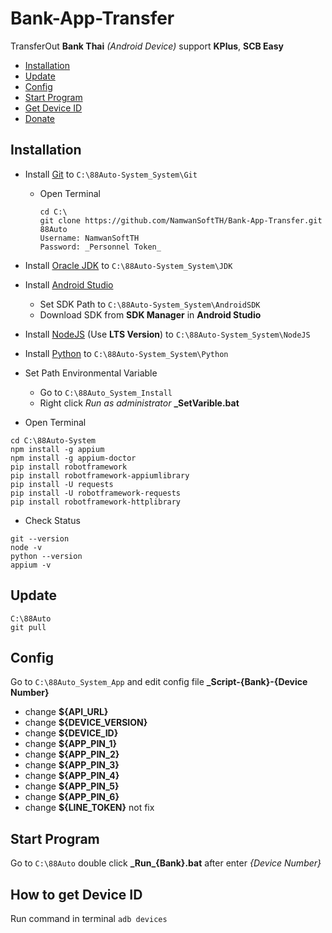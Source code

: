 # Bank-App-Transfer

TransferOut **Bank Thai** _(Android Device)_ support **KPlus**, **SCB Easy**

- [Installation](#installation)
- [Update](#update)
- [Config](#config)
- [Start Program](#start-program)
- [Get Device ID](#how-to-get-device-id)
- [Donate](#donate)

## Installation

- Install [Git](https://git-scm.com/download/win) to <code>C:\88Auto-System\_System\Git</code>

  - Open Terminal
    ```
    cd C:\
    git clone https://github.com/NamwanSoftTH/Bank-App-Transfer.git 88Auto
    Username: NamwanSoftTH
    Password: _Personnel Token_
    ```

- Install [Oracle JDK](https://www.oracle.com/java/technologies/javase-downloads.html) to <code>C:\88Auto-System\_System\JDK</code>

- Install [Android Studio](https://developer.android.com/studio/index.html)

  - Set SDK Path to <code>C:\88Auto-System\_System\AndroidSDK</code>
  - Download SDK from **SDK Manager** in **Android Studio**

- Install [NodeJS](https://nodejs.org/en/) (Use **LTS Version**) to <code>C:\88Auto-System\_System\NodeJS</code>

- Install [Python](https://www.python.org/downloads/) to <code>C:\88Auto-System\_System\Python</code>

- Set Path Environmental Variable

  - Go to <code>C:\88Auto\_System\_Install</code>
  - Right click _Run as administrator_ **\_SetVarible.bat**

- Open Terminal

```
cd C:\88Auto-System
npm install -g appium
npm install -g appium-doctor
pip install robotframework
pip install robotframework-appiumlibrary
pip install -U requests
pip install -U robotframework-requests
pip install robotframework-httplibrary
```

- Check Status

```
git --version
node -v
python --version
appium -v
```

## Update

```
C:\88Auto
git pull
```

## Config

Go to <code>C:\88Auto\_System\_App</code> and edit config file **\_Script-{Bank}-{Device Number}**

- change **${API_URL}**
- change **${DEVICE_VERSION}**
- change **${DEVICE_ID}**
- change **${APP_PIN_1}**
- change **${APP_PIN_2}**
- change **${APP_PIN_3}**
- change **${APP_PIN_4}**
- change **${APP_PIN_5}**
- change **${APP_PIN_6}**
- change **${LINE_TOKEN}** not fix

## Start Program

Go to <code>C:\88Auto</code> double click **\_Run\_{Bank}.bat** after enter _{Device Number}_

## How to get Device ID

Run command in terminal <code>adb devices</code>
